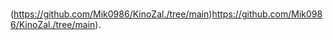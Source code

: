 # 

(https://github.com/Mik0986/KinoZal./tree/main)https://github.com/Mik0986/KinoZal./tree/main).

